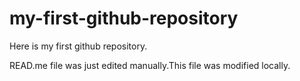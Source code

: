 # my-first-github-repository
Here is my first github repository.

READ.me file was just edited manually.This file was modified locally. 
